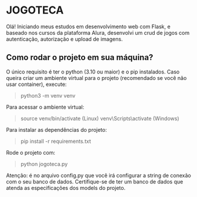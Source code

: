# JOGOTECA

Olá! Iniciando meus estudos em desenvolvimento web com Flask, e baseado nos cursos da plataforma Alura, desenvolvi um crud de jogos com autenticação, autorização e upload de imagens.


## Como rodar o projeto em sua máquina?

O único requisito é ter o python (3.10 ou maior) e o pip instalados. Caso queira criar um ambiente virtual para o projeto (recomendado se você não usar container), execute:

> python3 -m venv venv

Para acessar o ambiente virtual:
> source venv/bin/activate (Linux)
> venv\Scripts\activate (Windows)

Para instalar as dependências do projeto:
> pip install -r requirements.txt

Rode o projeto com:
> python jogoteca.py

Atenção: é no arquivo config.py que você irá configurar a string de conexão com o seu banco de dados. Certifique-se de ter um banco de dados que atenda as especificações dos models do projeto.